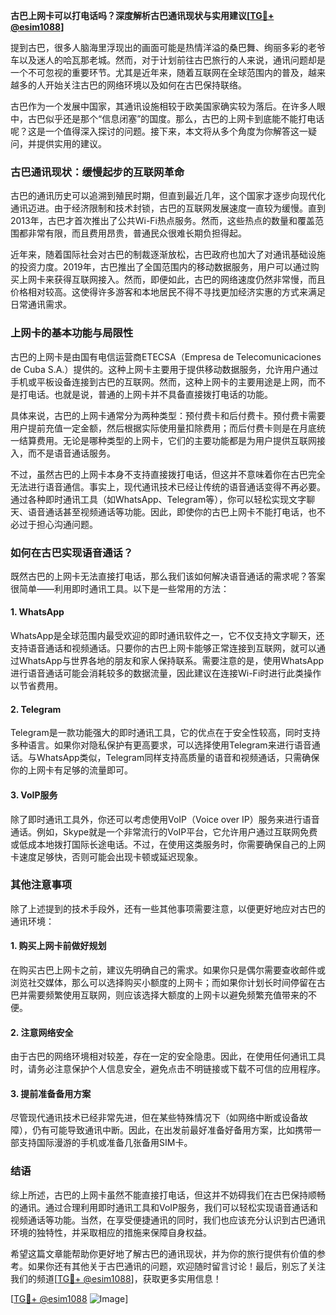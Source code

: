 **古巴上网卡可以打电话吗？深度解析古巴通讯现状与实用建议[[TG💪+ @esim1088](https://t.me/s/esim1088)]**

提到古巴，很多人脑海里浮现出的画面可能是热情洋溢的桑巴舞、绚丽多彩的老爷车以及迷人的哈瓦那老城。然而，对于计划前往古巴旅行的人来说，通讯问题却是一个不可忽视的重要环节。尤其是近年来，随着互联网在全球范围内的普及，越来越多的人开始关注古巴的网络环境以及如何在古巴保持联络。

古巴作为一个发展中国家，其通讯设施相较于欧美国家确实较为落后。在许多人眼中，古巴似乎还是那个“信息闭塞”的国度。那么，古巴的上网卡到底能不能打电话呢？这是一个值得深入探讨的问题。接下来，本文将从多个角度为你解答这一疑问，并提供实用的建议。

### 古巴通讯现状：缓慢起步的互联网革命

古巴的通讯历史可以追溯到殖民时期，但直到最近几年，这个国家才逐步向现代化通讯迈进。由于经济限制和技术封锁，古巴的互联网发展速度一直较为缓慢。直到2013年，古巴才首次推出了公共Wi-Fi热点服务。然而，这些热点的数量和覆盖范围都非常有限，而且费用昂贵，普通民众很难长期负担得起。

近年来，随着国际社会对古巴的制裁逐渐放松，古巴政府也加大了对通讯基础设施的投资力度。2019年，古巴推出了全国范围内的移动数据服务，用户可以通过购买上网卡来获得互联网接入。然而，即便如此，古巴的网络速度仍然非常慢，而且价格相对较高。这使得许多游客和本地居民不得不寻找更加经济实惠的方式来满足日常通讯需求。

### 上网卡的基本功能与局限性

古巴的上网卡是由国有电信运营商ETECSA（Empresa de Telecomunicaciones de Cuba S.A.）提供的。这种上网卡主要用于提供移动数据服务，允许用户通过手机或平板设备连接到古巴的互联网。然而，这种上网卡的主要用途是上网，而不是打电话。也就是说，普通的上网卡并不具备直接拨打电话的功能。

具体来说，古巴的上网卡通常分为两种类型：预付费卡和后付费卡。预付费卡需要用户提前充值一定金额，然后根据实际使用量扣除费用；而后付费卡则是在月底统一结算费用。无论是哪种类型的上网卡，它们的主要功能都是为用户提供互联网接入，而不是语音通话服务。

不过，虽然古巴的上网卡本身不支持直接拨打电话，但这并不意味着你在古巴完全无法进行语音通信。事实上，现代通讯技术已经让传统的语音通话变得不再必要。通过各种即时通讯工具（如WhatsApp、Telegram等），你可以轻松实现文字聊天、语音通话甚至视频通话等功能。因此，即使你的古巴上网卡不能打电话，也不必过于担心沟通问题。

### 如何在古巴实现语音通话？

既然古巴的上网卡无法直接打电话，那么我们该如何解决语音通话的需求呢？答案很简单——利用即时通讯工具。以下是一些常用的方法：

#### 1. WhatsApp
WhatsApp是全球范围内最受欢迎的即时通讯软件之一，它不仅支持文字聊天，还支持语音通话和视频通话。只要你的古巴上网卡能够正常连接到互联网，就可以通过WhatsApp与世界各地的朋友和家人保持联系。需要注意的是，使用WhatsApp进行语音通话可能会消耗较多的数据流量，因此建议在连接Wi-Fi时进行此类操作以节省费用。

#### 2. Telegram
Telegram是一款功能强大的即时通讯工具，它的优点在于安全性较高，同时支持多种语言。如果你对隐私保护有更高要求，可以选择使用Telegram来进行语音通话。与WhatsApp类似，Telegram同样支持高质量的语音和视频通话，只需确保你的上网卡有足够的流量即可。

#### 3. VoIP服务
除了即时通讯工具外，你还可以考虑使用VoIP（Voice over IP）服务来进行语音通话。例如，Skype就是一个非常流行的VoIP平台，它允许用户通过互联网免费或低成本地拨打国际长途电话。不过，在使用这类服务时，你需要确保自己的上网卡速度足够快，否则可能会出现卡顿或延迟现象。

### 其他注意事项

除了上述提到的技术手段外，还有一些其他事项需要注意，以便更好地应对古巴的通讯环境：

#### 1. 购买上网卡前做好规划
在购买古巴上网卡之前，建议先明确自己的需求。如果你只是偶尔需要查收邮件或浏览社交媒体，那么可以选择购买小额度的上网卡；而如果你计划长时间停留在古巴并需要频繁使用互联网，则应该选择大额度的上网卡以避免频繁充值带来的不便。

#### 2. 注意网络安全
由于古巴的网络环境相对较差，存在一定的安全隐患。因此，在使用任何通讯工具时，请务必注意保护个人信息安全，避免点击不明链接或下载不可信的应用程序。

#### 3. 提前准备备用方案
尽管现代通讯技术已经非常先进，但在某些特殊情况下（如网络中断或设备故障），仍有可能导致通讯中断。因此，在出发前最好准备好备用方案，比如携带一部支持国际漫游的手机或准备几张备用SIM卡。

### 结语

综上所述，古巴的上网卡虽然不能直接打电话，但这并不妨碍我们在古巴保持顺畅的通讯。通过合理利用即时通讯工具和VoIP服务，我们可以轻松实现语音通话和视频通话等功能。当然，在享受便捷通讯的同时，我们也应该充分认识到古巴通讯环境的独特性，并采取相应的措施来保障自身权益。

希望这篇文章能帮助你更好地了解古巴的通讯现状，并为你的旅行提供有价值的参考。如果你还有其他关于古巴通讯的问题，欢迎随时留言讨论！最后，别忘了关注我们的频道[[TG💪+ @esim1088](https://t.me/s/esim1088)]，获取更多实用信息！

[[TG💪+ @esim1088](https://t.me/s/esim1088) ![Image](https://i.postimg.cc/4NQfJmqS/Snipaste-2025-05-13-00-14-12.png)]